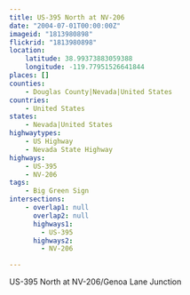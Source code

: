 ```yaml
---
title: US-395 North at NV-206
date: "2004-07-01T00:00:00Z"
imageid: "1813980898"
flickrid: "1813980898"
location:
    latitude: 38.99373883059388
    longitude: -119.77951526641844
places: []
counties:
    - Douglas County|Nevada|United States
countries:
    - United States
states:
    - Nevada|United States
highwaytypes:
    - US Highway
    - Nevada State Highway
highways:
    - US-395
    - NV-206
tags:
    - Big Green Sign
intersections:
    - overlap1: null
      overlap2: null
      highways1:
        - US-395
      highways2:
        - NV-206

---
```

US-395 North at NV-206/Genoa Lane Junction